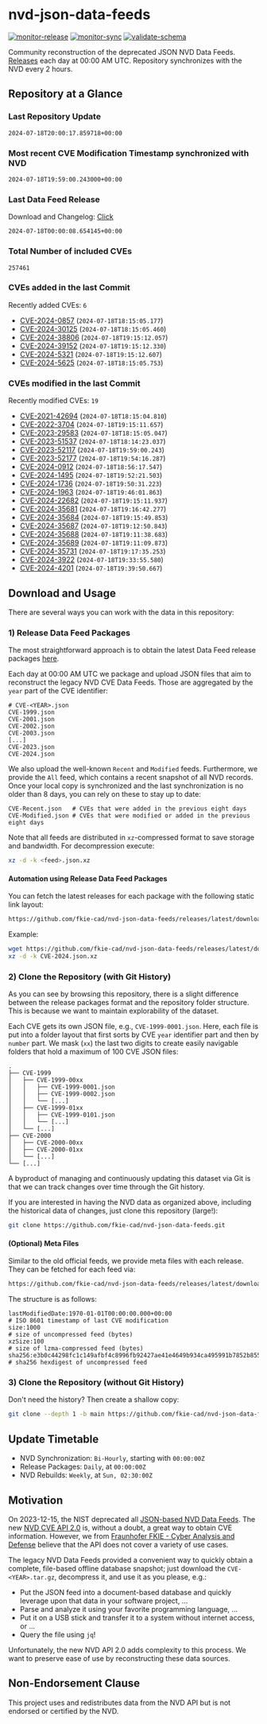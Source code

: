 # nvd-json-data-feeds

[![monitor-release](https://github.com/fkie-cad/nvd-json-data-feeds/actions/workflows/monitor_release.yml/badge.svg)](https://github.com/fkie-cad/nvd-json-data-feeds/actions/workflows/monitor_release.yml)
[![monitor-sync](https://github.com/fkie-cad/nvd-json-data-feeds/actions/workflows/monitor_sync.yml/badge.svg)](https://github.com/fkie-cad/nvd-json-data-feeds/actions/workflows/monitor_sync.yml)
[![validate-schema](https://github.com/fkie-cad/nvd-json-data-feeds/actions/workflows/validate_schema.yml/badge.svg)](https://github.com/fkie-cad/nvd-json-data-feeds/actions/workflows/validate_schema.yml)

Community reconstruction of the deprecated JSON NVD Data Feeds.
[Releases](https://github.com/fkie-cad/nvd-json-data-feeds/releases/latest) each day at 00:00 AM UTC.
Repository synchronizes with the NVD every 2 hours.

## Repository at a Glance

### Last Repository Update

```plain
2024-07-18T20:00:17.859718+00:00
```

### Most recent CVE Modification Timestamp synchronized with NVD

```plain
2024-07-18T19:59:00.243000+00:00
```

### Last Data Feed Release

Download and Changelog: [Click](https://github.com/fkie-cad/nvd-json-data-feeds/releases/latest)

```plain
2024-07-18T00:00:08.654145+00:00
```

### Total Number of included CVEs

```plain
257461
```

### CVEs added in the last Commit

Recently added CVEs: `6`

- [CVE-2024-0857](CVE-2024/CVE-2024-08xx/CVE-2024-0857.json) (`2024-07-18T18:15:05.177`)
- [CVE-2024-30125](CVE-2024/CVE-2024-301xx/CVE-2024-30125.json) (`2024-07-18T18:15:05.460`)
- [CVE-2024-38806](CVE-2024/CVE-2024-388xx/CVE-2024-38806.json) (`2024-07-18T19:15:12.057`)
- [CVE-2024-39152](CVE-2024/CVE-2024-391xx/CVE-2024-39152.json) (`2024-07-18T19:15:12.330`)
- [CVE-2024-5321](CVE-2024/CVE-2024-53xx/CVE-2024-5321.json) (`2024-07-18T19:15:12.607`)
- [CVE-2024-5625](CVE-2024/CVE-2024-56xx/CVE-2024-5625.json) (`2024-07-18T18:15:05.753`)


### CVEs modified in the last Commit

Recently modified CVEs: `19`

- [CVE-2021-42694](CVE-2021/CVE-2021-426xx/CVE-2021-42694.json) (`2024-07-18T18:15:04.810`)
- [CVE-2022-3704](CVE-2022/CVE-2022-37xx/CVE-2022-3704.json) (`2024-07-18T19:15:11.657`)
- [CVE-2023-29583](CVE-2023/CVE-2023-295xx/CVE-2023-29583.json) (`2024-07-18T18:15:05.047`)
- [CVE-2023-51537](CVE-2023/CVE-2023-515xx/CVE-2023-51537.json) (`2024-07-18T18:14:23.037`)
- [CVE-2023-52117](CVE-2023/CVE-2023-521xx/CVE-2023-52117.json) (`2024-07-18T19:59:00.243`)
- [CVE-2023-52177](CVE-2023/CVE-2023-521xx/CVE-2023-52177.json) (`2024-07-18T19:54:16.287`)
- [CVE-2024-0912](CVE-2024/CVE-2024-09xx/CVE-2024-0912.json) (`2024-07-18T18:56:17.547`)
- [CVE-2024-1495](CVE-2024/CVE-2024-14xx/CVE-2024-1495.json) (`2024-07-18T19:52:21.503`)
- [CVE-2024-1736](CVE-2024/CVE-2024-17xx/CVE-2024-1736.json) (`2024-07-18T19:50:31.223`)
- [CVE-2024-1963](CVE-2024/CVE-2024-19xx/CVE-2024-1963.json) (`2024-07-18T19:46:01.863`)
- [CVE-2024-22682](CVE-2024/CVE-2024-226xx/CVE-2024-22682.json) (`2024-07-18T19:15:11.937`)
- [CVE-2024-35681](CVE-2024/CVE-2024-356xx/CVE-2024-35681.json) (`2024-07-18T19:16:42.277`)
- [CVE-2024-35684](CVE-2024/CVE-2024-356xx/CVE-2024-35684.json) (`2024-07-18T19:15:49.853`)
- [CVE-2024-35687](CVE-2024/CVE-2024-356xx/CVE-2024-35687.json) (`2024-07-18T19:12:50.843`)
- [CVE-2024-35688](CVE-2024/CVE-2024-356xx/CVE-2024-35688.json) (`2024-07-18T19:11:38.683`)
- [CVE-2024-35689](CVE-2024/CVE-2024-356xx/CVE-2024-35689.json) (`2024-07-18T19:11:09.873`)
- [CVE-2024-35731](CVE-2024/CVE-2024-357xx/CVE-2024-35731.json) (`2024-07-18T19:17:35.253`)
- [CVE-2024-3922](CVE-2024/CVE-2024-39xx/CVE-2024-3922.json) (`2024-07-18T19:33:55.580`)
- [CVE-2024-4201](CVE-2024/CVE-2024-42xx/CVE-2024-4201.json) (`2024-07-18T19:39:50.667`)


## Download and Usage

There are several ways you can work with the data in this repository:

### 1) Release Data Feed Packages

The most straightforward approach is to obtain the latest Data Feed release packages [here](https://github.com/fkie-cad/nvd-json-data-feeds/releases/latest).

Each day at 00:00 AM UTC we package and upload JSON files that aim to reconstruct the legacy NVD CVE Data Feeds.
Those are aggregated by the `year` part of the CVE identifier:

```
# CVE-<YEAR>.json
CVE-1999.json
CVE-2001.json
CVE-2002.json
CVE-2003.json
[...]
CVE-2023.json
CVE-2024.json
```

We also upload the well-known `Recent` and `Modified` feeds.
Furthermore, we provide the `All` feed, which contains a recent snapshot of all NVD records.
Once your local copy is synchronized and the last synchronization is no older than 8 days, you can rely on these to stay up to date:

```plain
CVE-Recent.json   # CVEs that were added in the previous eight days
CVE-Modified.json # CVEs that were modified or added in the previous eight days
```

Note that all feeds are distributed in `xz`-compressed format to save storage and bandwidth.
For decompression execute:

```sh
xz -d -k <feed>.json.xz
```

#### Automation using Release Data Feed Packages

You can fetch the latest releases for each package with the following static link layout:

```sh
https://github.com/fkie-cad/nvd-json-data-feeds/releases/latest/download/CVE-<YEAR>.json.xz
```

Example:

```sh
wget https://github.com/fkie-cad/nvd-json-data-feeds/releases/latest/download/CVE-2024.json.xz
xz -d -k CVE-2024.json.xz
```

### 2) Clone the Repository (with Git History)

As you can see by browsing this repository, there is a slight difference between the release packages format and the repository folder structure.
This is because we want to maintain explorability of the dataset.

Each CVE gets its own JSON file, e.g., `CVE-1999-0001.json`.
Here, each file is put into a folder layout that first sorts by CVE `year` identifier part and then by `number` part.
We mask (`xx`) the last two digits to create easily navigable folders that hold a maximum of 100 CVE JSON files:

```plain
.
├── CVE-1999
│   ├── CVE-1999-00xx
│   │   ├── CVE-1999-0001.json
│   │   ├── CVE-1999-0002.json
│   │   └── [...]
│   ├── CVE-1999-01xx
│   │   ├── CVE-1999-0101.json
│   │   └── [...]
│   └── [...]
├── CVE-2000
│   ├── CVE-2000-00xx
│   ├── CVE-2000-01xx
│   └── [...]
└── [...]
```

A byproduct of managing and continuously updating this dataset via Git is that we can track changes over time through the Git history.

If you are interested in having the NVD data as organized above, including the historical data of changes, just clone this repository (large!):

```sh
git clone https://github.com/fkie-cad/nvd-json-data-feeds.git
```

#### (Optional) Meta Files

Similar to the old official feeds, we provide meta files with each release. They can be fetched for each feed via:

```sh
https://github.com/fkie-cad/nvd-json-data-feeds/releases/latest/download/CVE-<YEAR>.meta
```

The structure is as follows:

```plain
lastModifiedDate:1970-01-01T00:00:00.000+00:00                          # ISO 8601 timestamp of last CVE modification
size:1000                                                               # size of uncompressed feed (bytes)
xzSize:100                                                              # size of lzma-compressed feed (bytes)
sha256:e3b0c44298fc1c149afbf4c8996fb92427ae41e4649b934ca495991b7852b855 # sha256 hexdigest of uncompressed feed
```

### 3) Clone the Repository (without Git History)

Don't need the history? Then create a shallow copy:

```sh
git clone --depth 1 -b main https://github.com/fkie-cad/nvd-json-data-feeds.git
```


## Update Timetable

* NVD Synchronization: `Bi-Hourly`, starting with `00:00:00Z`
* Release Packages: `Daily`, at `00:00:00Z`
* NVD Rebuilds: `Weekly`, at `Sun, 02:30:00Z`


## Motivation

On 2023-12-15, the NIST deprecated all [JSON-based NVD Data Feeds](https://nvd.nist.gov/vuln/data-feeds#divRetirementBanner-1).
The new [NVD CVE API 2.0](https://nvd.nist.gov/developers/vulnerabilities) is, without a doubt, a great way to obtain CVE information.
However, we from [Fraunhofer FKIE - Cyber Analysis and Defense](https://www.fkie.fraunhofer.de/en/departments/cad.html) believe that the API does not cover a variety of use cases.

The legacy NVD Data Feeds provided a convenient way to quickly obtain a complete, file-based offline database snapshot; just download the `CVE-<YEAR>.tar.gz`, decompress it, and use it as you please, e.g.:

- Put the JSON feed into a document-based database and quickly leverage upon that data in your software project, ...
- Parse and analyze it using your favorite programming language, ...
- Put it on a USB stick and transfer it to a system without internet access, or ...
- Query the file using `jq`!

Unfortunately, the new NVD API 2.0 adds complexity to this process.
We want to preserve ease of use by reconstructing these data sources.

## Non-Endorsement Clause

This project uses and redistributes data from the NVD API but is not endorsed or certified by the NVD.